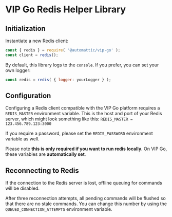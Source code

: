 # VIP Go Redis Helper Library

## Initialization

Instantiate a new Redis client:

``` js
const { redis } = require( '@automattic/vip-go' );
const client = redis();
```
By default, this library logs to the `console`. If you prefer, you can set your own logger:

```js
const redis = redis( { logger: yourLogger } );
```

## Configuration

Configuring a Redis client compatible with the VIP Go platform requires a `REDIS_MASTER` environment variable. This is the host and port of your Redis server, which might look something like this:
`REDIS_MASTER = 123.456.789.123:3000`

If you require a password, please set the `REDIS_PASSWORD` environment variable as well.

Please note **this is only required if you want to run redis locally**. On VIP Go, these variables are **automatically set**.

## Reconnecting to Redis

If the connection to the Redis server is lost, offline queuing for commands will be disabled.

After three reconnection attempts, all pending commands will be flushed so that there are no stale commands. You can change this number by using the `QUEUED_CONNECTION_ATTEMPTS` environment variable.
